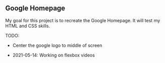 ## Google Homepage

My goal for this project is to recreate the Google Homepage.  It will test my HTML and CSS skills.  

TODO:
- Center the google logo to middle of screen

- 2021-05-14: Working on flexbox videos